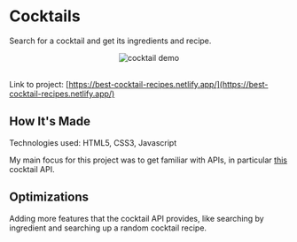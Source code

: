 # Cocktails
Search for a cocktail and get its ingredients and recipe.

<section align="center">
  <img src="https://user-images.githubusercontent.com/101219940/169183496-6996bd11-592a-4729-9d4b-56e47006d7bb.gif" alt="cocktail demo">
</section>

<br>

Link to project: [https://best-cocktail-recipes.netlify.app/](https://best-cocktail-recipes.netlify.app/)

## How It's Made
Technologies used: HTML5, CSS3, Javascript

My main focus for this project was to get familiar with APIs, in particular [this](https://www.thecocktaildb.com/api.php) cocktail API. 

## Optimizations
Adding more features that the cocktail API provides, like searching by ingredient and searching up a random cocktail recipe.
